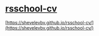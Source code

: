 # [rsschool-cv](https://shevelevbv.github.io/rsschool-cv/cv)
[https://shevelevbv.github.io/rsschool-cv/](https://shevelevbv.github.io/rsschool-cv/)
